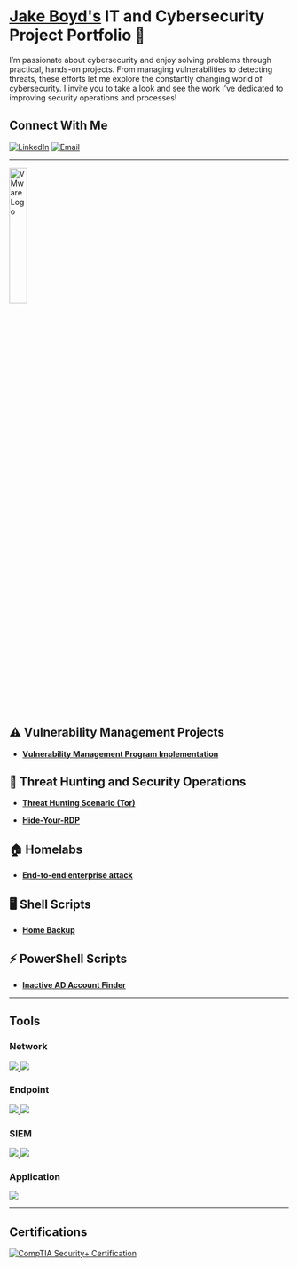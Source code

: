 # <a href="https://www.linkedin.com/in/boydjake/">Jake Boyd's</a> IT and Cybersecurity Project Portfolio 🔐

I’m passionate about cybersecurity and enjoy solving problems through practical, hands-on projects. From managing vulnerabilities to detecting threats, these efforts let me explore the constantly changing world of cybersecurity. I invite you to take a look and see the work I’ve dedicated to improving security operations and processes!

## Connect With Me

[![LinkedIn](https://img.shields.io/badge/LinkedIn-Connect-00c6ff?logo=linkedin)](https://linkedin.com/in/boydjake) [![Email](https://img.shields.io/badge/Email-jbsec2%40gmail.com-red?logo=gmail)](mailto:jbsec2@gmail.com)

---


<img src="https://www.x-od.com/wp-content/uploads/2023/10/VM-VRT-WHT.png" alt="VMware Logo" width="25%" style="pointer-events: none;">
 
## ⚠️ Vulnerability Management Projects

- **[Vulnerability Management Program Implementation](https://github.com/jakeboyd2/vulnerability-management-program/tree/main)**
  

## 🚨 Threat Hunting and Security Operations

- **[Threat Hunting Scenario (Tor)](https://github.com/jakeboyd2/threat-hunting-scenario-tor)**

- **[Hide-Your-RDP](https://github.com/jakeboyd2/Hide-Your-RDP)**

## 🏠 Homelabs

- **[End-to-end enterprise attack](https://github.com/jakeboyd2/Homelab/tree/main)** 
  
## 🖥️ Shell Scripts

- **[Home Backup](https://github.com/jakeboyd2/Automation-backup/tree/main)**

## ⚡ PowerShell Scripts

- **[Inactive AD Account Finder](https://github.com/jakeboyd2/Inactive-Disabled-AD-Accounts-Automated-PowerShell-Script)**

---

## Tools

### Network
<div>
  <a href="https://www.wireshark.org/">
    <img src="https://img.shields.io/badge/-Wireshark-1679A7?&style=for-the-badge&logo=Wireshark&logoColor=white" />
  </a>
  <a href="https://nmap.org/">
    <img src="https://img.shields.io/badge/-Nmap-4682B4?&style=for-the-badge&logo=Nmap&logoColor=white" />
  </a>
</div>

### Endpoint
<div>
  <a href="https://www.microsoft.com/en-us/security/business/endpoint-security/microsoft-defender-endpoint">
    <img src="https://img.shields.io/badge/-Microsoft%20Defender%20for%20Endpoint-0078D4?&style=for-the-badge&logo=Microsoft&logoColor=white" />
  </a>
  <a href="https://wazuh.com/">
    <img src="https://img.shields.io/badge/-Wazuh-0000FF?&style=for-the-badge&logo=Wazuh&logoColor=white" />
  </a>
</div>

### SIEM
<div>
  <a href="https://www.elastic.co/">
    <img src="https://img.shields.io/badge/-Elastic-005571?&style=for-the-badge&logo=Elastic&logoColor=white" />
  </a>
  <a href="https://azure.microsoft.com/en-us/services/microsoft-sentinel/">
    <img src="https://img.shields.io/badge/-Microsoft%20Sentinel-0078D4?&style=for-the-badge&logo=Microsoft%20Azure&logoColor=white" />
  </a>
</div>

### Application 
<div>
  <a href="https://azure.microsoft.com/">
    <img src="https://img.shields.io/badge/-Azure-0089D6?&style=for-the-badge&logo=Microsoft%20Azure&logoColor=white" />
  </a>
</div>

---

## Certifications
<div>
<a href="https://www.credly.com/badges/ac9d2195-0cfc-4c05-8330-894b4d7e1bca/public_url" target="_blank" rel="noopener">
  <img src="https://img.shields.io/badge/-Security%2B-FF0000?&style=for-the-badge&logo=CompTIA&logoColor=white" alt="CompTIA Security+ Certification" />
</a>
